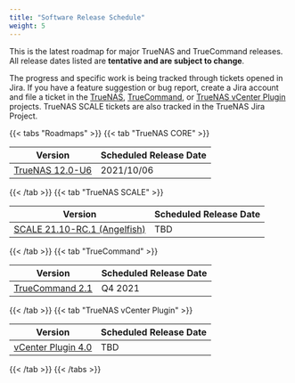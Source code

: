 ```yaml
---
title: "Software Release Schedule"
weight: 5
---
```


This is the latest roadmap for major TrueNAS and TrueCommand releases.
All release dates listed are **tentative and are subject to change**.

The progress and specific work is being tracked through tickets opened in Jira.
If you have a feature suggestion or bug report, create a Jira account and file a ticket in the [TrueNAS](https://jira.ixsystems.com/projects/NAS "TrueNAS Jira Project"), [TrueCommand](https://jira.ixsystems.com/projects/TC "TrueCommand Jira Project"), or [TrueNAS vCenter Plugin](https://jira.ixsystems.com/secure/RapidBoard.jspa?rapidView=26&projectKey=VCP "TrueNAS vCenter Plugin Project") projects.
TrueNAS SCALE tickets are also tracked in the TrueNAS Jira Project.

{{< tabs "Roadmaps" >}}
{{< tab "TrueNAS CORE" >}}

| Version                                                                   | Scheduled Release Date |
|---------------------------------------------------------------------------|------------------------|
| [TrueNAS 12.0-U6](https://jira.ixsystems.com/projects/NAS/versions/13105) | 2021/10/06 |

{{< /tab >}}
{{< tab "TrueNAS SCALE" >}}

| Version                                                                                | Scheduled Release Date |
|----------------------------------------------------------------------------------------|------------------------|
| [SCALE 21.10-RC.1 (Angelfish)](https://jira.ixsystems.com/projects/NAS/versions/13100) | TBD |

{{< /tab >}}
{{< tab "TrueCommand" >}}

| Version                                                                  | Scheduled Release Date |
|--------------------------------------------------------------------------|------------------------|
| [TrueCommand 2.1](https://jira.ixsystems.com/projects/TC/versions/12202) | Q4 2021 |

{{< /tab >}}
{{< tab "TrueNAS vCenter Plugin" >}}

| Version                                                                      | Scheduled Release Date |
|------------------------------------------------------------------------------|------------------------|
| [vCenter Plugin 4.0](https://jira.ixsystems.com/projects/VCP/versions/12108) | TBD |

{{< /tab >}}
{{< /tabs >}}
